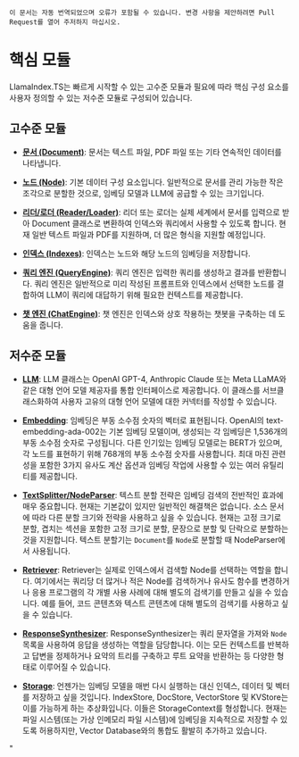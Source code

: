 `이 문서는 자동 번역되었으며 오류가 포함될 수 있습니다. 변경 사항을 제안하려면 Pull Request를 열어 주저하지 마십시오.`

# 핵심 모듈

LlamaIndex.TS는 빠르게 시작할 수 있는 고수준 모듈과 필요에 따라 핵심 구성 요소를 사용자 정의할 수 있는 저수준 모듈로 구성되어 있습니다.

## 고수준 모듈

- [**문서 (Document)**](./high_level/documents_and_nodes.md): 문서는 텍스트 파일, PDF 파일 또는 기타 연속적인 데이터를 나타냅니다.

- [**노드 (Node)**](./high_level/documents_and_nodes.md): 기본 데이터 구성 요소입니다. 일반적으로 문서를 관리 가능한 작은 조각으로 분할한 것으로, 임베딩 모델과 LLM에 공급할 수 있는 크기입니다.

- [**리더/로더 (Reader/Loader)**](./high_level/data_loader.md): 리더 또는 로더는 실제 세계에서 문서를 입력으로 받아 Document 클래스로 변환하여 인덱스와 쿼리에서 사용할 수 있도록 합니다. 현재 일반 텍스트 파일과 PDF를 지원하며, 더 많은 형식을 지원할 예정입니다.

- [**인덱스 (Indexes)**](./high_level/data_index.md): 인덱스는 노드와 해당 노드의 임베딩을 저장합니다.

- [**쿼리 엔진 (QueryEngine)**](./high_level/query_engine.md): 쿼리 엔진은 입력한 쿼리를 생성하고 결과를 반환합니다. 쿼리 엔진은 일반적으로 미리 작성된 프롬프트와 인덱스에서 선택한 노드를 결합하여 LLM이 쿼리에 대답하기 위해 필요한 컨텍스트를 제공합니다.

- [**챗 엔진 (ChatEngine)**](./high_level/chat_engine.md): 챗 엔진은 인덱스와 상호 작용하는 챗봇을 구축하는 데 도움을 줍니다.

## 저수준 모듈

- [**LLM**](./low_level/llm.md): LLM 클래스는 OpenAI GPT-4, Anthropic Claude 또는 Meta LLaMA와 같은 대형 언어 모델 제공자를 통합 인터페이스로 제공합니다. 이 클래스를 서브클래스화하여 사용자 고유의 대형 언어 모델에 대한 커넥터를 작성할 수 있습니다.

- [**Embedding**](./low_level/embedding.md): 임베딩은 부동 소수점 숫자의 벡터로 표현됩니다. OpenAI의 text-embedding-ada-002는 기본 임베딩 모델이며, 생성되는 각 임베딩은 1,536개의 부동 소수점 숫자로 구성됩니다. 다른 인기있는 임베딩 모델로는 BERT가 있으며, 각 노드를 표현하기 위해 768개의 부동 소수점 숫자를 사용합니다. 최대 마진 관련성을 포함한 3가지 유사도 계산 옵션과 임베딩 작업에 사용할 수 있는 여러 유틸리티를 제공합니다.

- [**TextSplitter/NodeParser**](./low_level/node_parser.md): 텍스트 분할 전략은 임베딩 검색의 전반적인 효과에 매우 중요합니다. 현재는 기본값이 있지만 일반적인 해결책은 없습니다. 소스 문서에 따라 다른 분할 크기와 전략을 사용하고 싶을 수 있습니다. 현재는 고정 크기로 분할, 겹치는 섹션을 포함한 고정 크기로 분할, 문장으로 분할 및 단락으로 분할하는 것을 지원합니다. 텍스트 분할기는 `Document`를 `Node`로 분할할 때 NodeParser에서 사용됩니다.

- [**Retriever**](./low_level/retriever.md): Retriever는 실제로 인덱스에서 검색할 Node를 선택하는 역할을 합니다. 여기에서는 쿼리당 더 많거나 적은 Node를 검색하거나 유사도 함수를 변경하거나 응용 프로그램의 각 개별 사용 사례에 대해 별도의 검색기를 만들고 싶을 수 있습니다. 예를 들어, 코드 콘텐츠와 텍스트 콘텐츠에 대해 별도의 검색기를 사용하고 싶을 수 있습니다.

- [**ResponseSynthesizer**](./low_level/response_synthesizer.md): ResponseSynthesizer는 쿼리 문자열을 가져와 `Node` 목록을 사용하여 응답을 생성하는 역할을 담당합니다. 이는 모든 컨텍스트를 반복하고 답변을 정제하거나 요약의 트리를 구축하고 루트 요약을 반환하는 등 다양한 형태로 이루어질 수 있습니다.

- [**Storage**](./low_level/storage.md): 언젠가는 임베딩 모델을 매번 다시 실행하는 대신 인덱스, 데이터 및 벡터를 저장하고 싶을 것입니다. IndexStore, DocStore, VectorStore 및 KVStore는 이를 가능하게 하는 추상화입니다. 이들은 StorageContext를 형성합니다. 현재는 파일 시스템(또는 가상 인메모리 파일 시스템)에 임베딩을 지속적으로 저장할 수 있도록 허용하지만, Vector Database와의 통합도 활발히 추가하고 있습니다.

"

